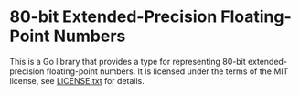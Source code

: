 # 80-bit Extended-Precision Floating-Point Numbers

This is a Go library that provides a type for representing 80-bit extended-precision floating-point numbers. It is licensed under the terms of the MIT license, see [LICENSE.txt](LICENSE.txt) for details.
